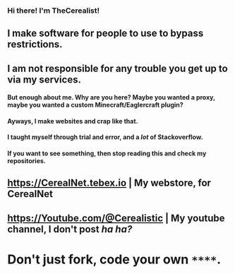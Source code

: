 ### Hi there! I'm TheCerealist!
## I make software for people to use to bypass restrictions.
## I am not responsible for any trouble you get up to via my services.
#### But enough about me. Why are you here? Maybe you wanted a proxy, maybe you wanted a custom Minecraft/Eaglercraft plugin?
#### Ayways, I make websites and crap like that.
#### I taught myself through trial and error, and a *lot* of Stackoverflow.
#### If you want to see something, then stop reading this and check my repositories.
## https://CerealNet.tebex.io | My webstore, for CerealNet
## https://Youtube.com/@Cerealistic | My youtube channel, I don't post *ha ha?*
# Don't just fork, code your own `****`.
